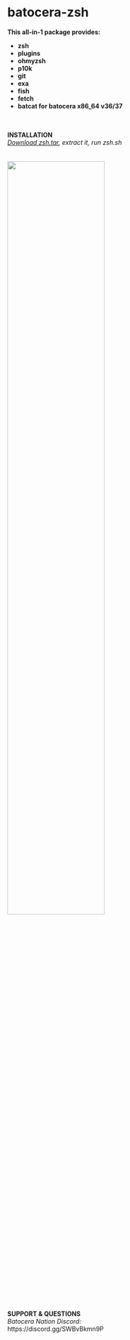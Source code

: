 # batocera-zsh
<b>This all-in-1 package provides: <br>
- zsh 
- plugins 
- ohmyzsh
- p10k 
- git 
- exa
- fish 
- fetch 
- batcat 
for batocera x86_64 v36/37 <br>
<br>
<br>
<b>INSTALLATION</b> <br>
</b><i><a href=https://github.com/uureel/batocera-zsh/raw/main/zsh.tar>Download zsh.tar</a>, extract it, run zsh.sh</font></b></i><br>
<br>
<br>
<img src=https://github.com/uureel/batocera-zsh/assets/116395185/1b860b58-feb3-414b-8bd3-57a12bcc064d style="width: 66%; height: 66%;"></img>
<br>
<br>
<b>SUPPORT & QUESTIONS</b> <br> 
<i>Batocera Nation Discord:</i><br>
https://discord.gg/SWBvBkmn9P

